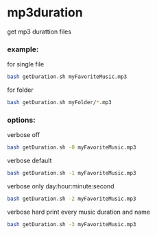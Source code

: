 # mp3duration
get mp3 durattion files

### example:

for single file
```bash
bash getDuration.sh myFavoriteMusic.mp3
```
for folder
```bash
bash getDuration.sh myFolder/*.mp3
```

### options:
verbose off
```bash
bash getDuration.sh -0 myFavoriteMusic.mp3
```
verbose default 
```bash
bash getDuration.sh -1 myFavoriteMusic.mp3
```
verbose only day:hour:minute:second
```bash
bash getDuration.sh -2 myFavoriteMusic.mp3
```
verbose hard print every music duration and name
```bash
bash getDuration.sh -3 myFavoriteMusic.mp3
```
